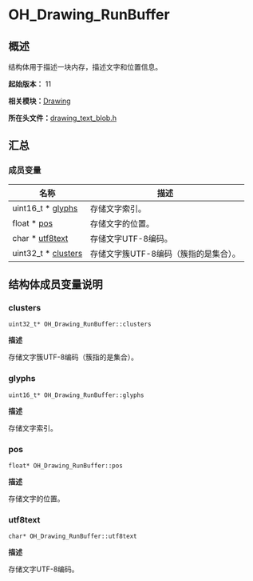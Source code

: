 # OH_Drawing_RunBuffer


## 概述

结构体用于描述一块内存，描述文字和位置信息。

**起始版本：** 11

**相关模块：**[Drawing](_drawing.md)

**所在头文件：**[drawing_text_blob.h](drawing__text__blob_8h.md)

## 汇总


### 成员变量

| 名称 | 描述 |
| -------- | -------- |
| uint16_t \* [glyphs](#glyphs) | 存储文字索引。  |
| float \* [pos](#pos) | 存储文字的位置。  |
| char \* [utf8text](#utf8text) | 存储文字UTF-8编码。  |
| uint32_t \* [clusters](#clusters) | 存储文字簇UTF-8编码（簇指的是集合）。  |


## 结构体成员变量说明


### clusters

```
uint32_t* OH_Drawing_RunBuffer::clusters
```
**描述**

存储文字簇UTF-8编码（簇指的是集合）。


### glyphs

```
uint16_t* OH_Drawing_RunBuffer::glyphs
```
**描述**

存储文字索引。


### pos

```
float* OH_Drawing_RunBuffer::pos
```
**描述**

存储文字的位置。


### utf8text

```
char* OH_Drawing_RunBuffer::utf8text
```
**描述**

存储文字UTF-8编码。
